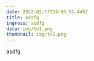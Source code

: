 ```yaml
---
date: 2022-02-17T14:00:55.448Z
title: adsfg
ingress: asdfg
data: img/tn1.png
thumbnail: img/tn1.png
---
```

asdfg